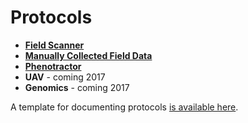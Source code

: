 # Protocols


- **[Field Scanner](protocols-field-scanner.md)**
- **[Manually Collected Field Data](protocols-manual.md)**
- **[Phenotractor](protocols-tractor.md)**
- **UAV** - coming 2017
- **Genomics** - coming 2017

A template for documenting protocols [is available here](//user/protocols-UAV.md).


